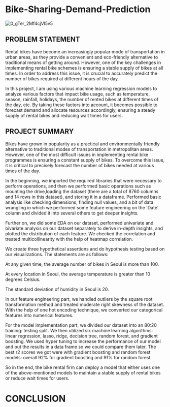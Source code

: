 # Bike-Sharing-Demand-Prediction
![0_gTer_2Mf4cjVl5v5](https://github.com/Sid-9823/Bike-Sharing-Demand-Prediction/assets/125801958/befae13c-150c-43eb-93ae-7651b4aa0c3e)


<H2>PROBLEM STATEMENT</H2>

Rental bikes have become an increasingly popular mode of transportation in urban areas, as they provide a convenient and eco-friendly alternative to traditional means of getting around. However, one of the key challenges in implementing rental bike schemes is ensuring a stable supply of bikes at all times. In order to address this issue, it is crucial to accurately predict the number of bikes required at different hours of the day.

In this project, I am using various machine learning regression models to analyze various factors that impact bike usage, such as temperature, season, rainfall, holidays, the number of rented bikes at different times of the day, etc. By taking these factors into account, it becomes possible to forecast demand and allocate resources accordingly, ensuring a steady supply of rental bikes and reducing wait times for users.

<H2>PROJECT SUMMARY</H2>

Bikes have grown in popularity as a practical and environmentally friendly alternative to traditional modes of transportation in metropolitan areas. However, one of the most difficult issues in implementing rental bike programmes is ensuring a constant supply of bikes. To overcome this issue, it is critical to precisely forecast the number of bikes needed at various times of the day.

In the beginning, we imported the required libraries that were necessary to perform operations, and then we performed basic operations such as mounting the drive,loading the dataset (there are a total of 8760 columns and 14 rows in this dataset), and storing it in a dataframe. Performed basic analysis like checking dimensions, finding null values, and a bit of data wrangling in which we performed some feature engineering on the 'Date' column and divided it into several others to get deeper insights.

Further on, we did some EDA on our dataset, performed univariate and bivariate analysis on our dataset separately to derive in-depth insights, and plotted the distribution of each feature. We checked the correlation and treated multicollinearity with the help of heatmap correlation.

We create three hypothetical assertions and do hypothesis testing based on our visualizations. The statements are as follows:

At any given time, the average number of bikes in Seoul is more than 100.

At every location in Seoul, the average temperature is greater than 10 degrees Celsius.

The standard deviation of humidity in Seoul is 20.

In our feature engineering part, we handled outliers by the square root transformation method and treated moderate right skewness of the dataset. With the help of one hot encoding technique, we converted our categorical features into numerical features.

For the model implementation part, we divided our dataset into an 80:20 training: testing split. We then utilized six machine learning algorithms: linear regression, lasso, ridge, decision tree, random forest, and gradient boosting. We used hyper tuning to increase the performance of our model and put the results in a data frame so we could compare them later. The best r2 scores we got were with gradient boosting and random forest models: overall 92% for gradient boosting and 91% for random forest.

So in the end, the bike rental firm can deploy a model that either uses one of the above-mentioned models to maintain a stable supply of rental bikes or reduce wait times for users.

<H1>CONCLUSION</H1>
